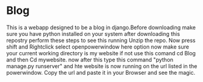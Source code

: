 # Blog
This is a webapp designed to be a blog in django.Before downloading make sure you have python installed on your system after downloading this repostry perform these steps to see this running
Unzip the repo.
Now press shift and Rightclick select openpowerwindow here option
now make sure your current working directory is my website if not use this comand cd Blog and then Cd mywebsite.
now after this type this command "python manage.py runserver" and hte website is now running on the url listed in the powerwindow.
Copy the url and paste it in your Browser and see the magic.
